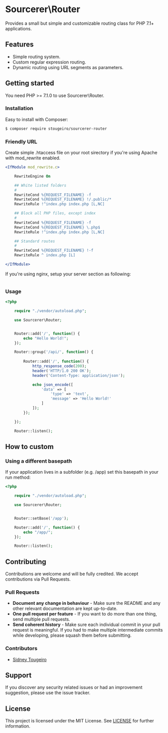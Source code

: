 # Sourcerer\Router

Provides a small but simple and customizable routing class for PHP 7.1+ applications.



## Features

- Simple routing system.
- Custom regular expression routing.
- Dynamic routing using URL segments as parameters.



## Getting started

You need PHP >= 7.1.0 to use Sourcerer\Router.

### Installation

Easy to install with Composer:

```sh
$ composer require stougeiro/sourcerer-router
```

### Friendly URL

Create simple .htaccess file on your root sirectory if you're using Apache with mod_rewrite enabled.

```apache
<IfModule mod_rewrite.c>

    RewriteEngine On

    ## White listed folders
    #
    RewriteCond %{REQUEST_FILENAME} -f
    RewriteCond %{REQUEST_FILENAME} !/.public/*
    RewriteRule !^index.php index.php [L,NC]

    ## Block all PHP files, except index
    #
    RewriteCond %{REQUEST_FILENAME} -f
    RewriteCond %{REQUEST_FILENAME} \.php$
    RewriteRule !^index.php index.php [L,NC]

    ## Standard routes
    #
    RewriteCond %{REQUEST_FILENAME} !-f
    RewriteRule ^ index.php [L]

</IfModule>
```

If you're using nginx, setup your server section as following:

```nginx

```

### Usage

```php
<?php

    require "./vendor/autoload.php";

    use Sourcerer\Router;


    Router::add('/', function() {
        echo "Hello World!";
    });

    Router::group('/api/', function() {
        
        Router::add('/', function() {
            http_response_code(200);
            header('HTTP/1.0 200 OK');
            header('Content-Type: application/json');

            echo json_encode([
                'data' => [
                    'type' => 'text',
                    'message' => 'Hello World!'
                ]
            ]);
        });

    });

    Router::listen();
```



## How to custom

### Using a different basepath

If your application lives in a subfolder (e.g. /app) set this basepath in your run method:

```php
<?php

    require "./vendor/autoload.php";

    use Sourcerer\Router;


    Router::setBase('/app');

    Router::add('/', function() {
        echo "/app/";
    });

    Router::listen();
```



## Contributing

Contributions are welcome and will be fully credited.
We accept contributions via Pull Requests.

### Pull Requests

- **Document any change in behaviour** - Make sure the README and any other relevant documentation are kept up-to-date.
- **One pull request per feature** - If you want to do more than one thing, send multiple pull requests.
- **Send coherent history** - Make sure each individual commit in your pull request is meaningful. If you had to make multiple intermediate commits while developing, please squash them before submitting.

### Contributors

- [Sidney Tougeiro](https://github.com/stougeiro)



## Support

 If you discover any security related issues or had an improvement suggestion, please use the issue tracker.



## License

This project is licensed under the MIT License.
See [LICENSE](https://github.com/stougeiro/sourcerer-router/blob/master/LICENSE) for further information.